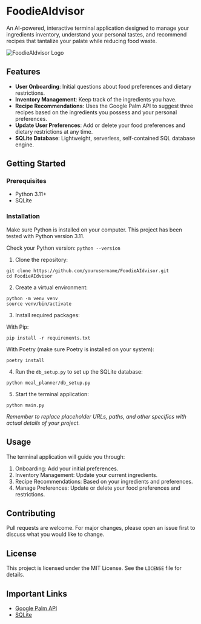 # FoodieAIdvisor

An AI-powered, interactive terminal application designed to manage your ingredients inventory, understand your personal tastes, and recommend recipes that tantalize your palate while reducing food waste.

![FoodieAIdvisor Logo](path/to/logo/if/you/have/one.png)

## Features

- **User Onboarding**: Initial questions about food preferences and dietary restrictions.
- **Inventory Management**: Keep track of the ingredients you have.
- **Recipe Recommendations**: Uses the Google Palm API to suggest three recipes based on the ingredients you possess and your personal preferences.
- **Update User Preferences**: Add or delete your food preferences and dietary restrictions at any time.
- **SQLite Database**: Lightweight, serverless, self-contained SQL database engine.

## Getting Started

### Prerequisites

- Python 3.11+
- SQLite

### Installation

Make sure Python is installed on your computer. This project has been tested with Python version 3.11.

Check your Python version:
`python --version`

1. Clone the repository:

```
git clone https://github.com/yourusername/FoodieAIdvisor.git
cd FoodieAIdvisor
```

2. Create a virtual environment:

```
python -m venv venv
source venv/bin/activate
```

3. Install required packages:

With Pip:
```
pip install -r requirements.txt
```

With Poetry (make sure Poetry is installed on your system):
```
poetry install
```

4. Run the `db_setup.py` to set up the SQLite database:

```
python meal_planner/db_setup.py
```

5. Start the terminal application:

```
python main.py
```

*Remember to replace placeholder URLs, paths, and other specifics with actual details of your project.*

## Usage

The terminal application will guide you through:

1. Onboarding: Add your initial preferences.
2. Inventory Management: Update your current ingredients.
3. Recipe Recommendations: Based on your ingredients and preferences.
4. Manage Preferences: Update or delete your food preferences and restrictions.

## Contributing

Pull requests are welcome. For major changes, please open an issue first to discuss what you would like to change.

## License

This project is licensed under the MIT License. See the `LICENSE` file for details.

## Important Links

- [Google Palm API](https://developers.google.com/products)
- [SQLite](https://www.sqlite.org/index.html)
